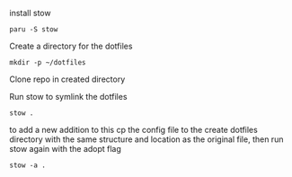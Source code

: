install stow

```paru -S stow```

Create a directory for the dotfiles

```mkdir -p ~/dotfiles```

Clone repo in created directory

Run stow to symlink the dotfiles

```stow .```

to add a new addition to this cp the config file to the create dotfiles directory with the same structure and location as the original file, then run stow again with the adopt flag

```stow -a .```

